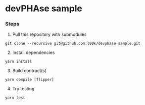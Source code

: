 # devPHAse sample

### Steps
1. Pull this repository with submodules
```shell
git clone --recursive git@github.com:l00k/devphase-sample.git
```
2. Install dependencies
```shell
yarn install
```
3. Build contract(s)
```shell
yarn compile [flipper]
```
4. Try testing
```shell
yarn test
```
